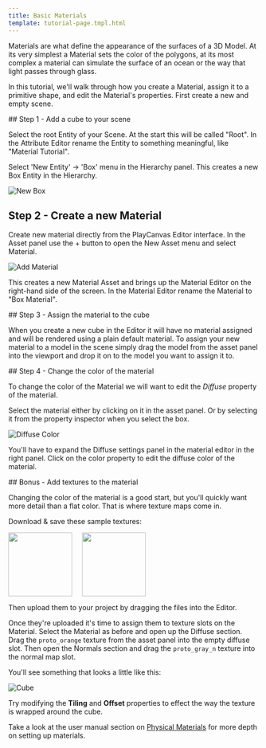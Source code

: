 ```yaml
---
title: Basic Materials
template: tutorial-page.tmpl.html
---
```


Materials are what define the appearance of the surfaces of a 3D Model. At its very simplest a Material sets the color of the polygons, at its most complex a material can simulate the surface of an ocean or the way that light passes through glass.

In this tutorial, we'll walk through how you create a Material, assign it to a primitive shape, and edit the Material's properties. First create a new and empty scene.

## Step 1 - Add a cube to your scene

Select the root Entity of your Scene. At the start this will be called "Root". In the Attribute Editor rename the Entity to something meaningful, like "Material Tutorial".

Select 'New Entity' -> 'Box' menu in the Hierarchy panel. This creates a new Box Entity in the Hierarchy.

![New Box][1]

## Step 2 - Create a new Material

Create new material directly from the PlayCanvas Editor interface. In the Asset panel use the + button to open the New Asset menu and select Material.

![Add Material][2]

This creates a new Material Asset and brings up the Material Editor on the right-hand side of the screen. In the Material Editor rename the Material to "Box Material".

## Step 3 - Assign the material to the cube

When you create a new cube in the Editor it will have no material assigned and will be rendered using a plain default material. To assign your new material to a model in the scene simply drag the model from the asset panel into the viewport and drop it on to the model you want to assign it to.

## Step 4 - Change the color of the material

To change the color of the Material we will want to edit the *Diffuse* property of the material.

Select the material either by clicking on it in the asset panel. Or by selecting it from the property inspector when you select the box.

![Diffuse Color][4]

You'll have to expand the Diffuse settings panel in the material editor in the right panel. Click on the color property to edit the diffuse color of the material.

## Bonus - Add textures to the material

Changing the color of the material is a good start, but you'll quickly want more detail than a flat color. That is where texture maps come in.

Download & save these sample textures:

<a href="/downloads/proto_orange.png"><img style="float:left;" src="/downloads/proto_orange.png" width="128px"/></a>
<a href="/downloads/proto_gray_n.png"><img style="padding-left: 20px; margin: 0px" src="/downloads/proto_gray_n.png" width="128px"/></a>

Then upload them to your project by dragging the files into the Editor.

Once they're uploaded it's time to assign them to texture slots on the Material. Select the Material as before and open up the Diffuse section. Drag the `proto_orange` texture from the asset panel into the empty diffuse slot. Then open the Normals section and drag the `proto_gray_n` texture into the normal map slot.

You'll see something that looks a little like this:

![Cube][5]

Try modifying the **Tiling** and **Offset** properties to effect the way the texture is wrapped around the cube.

Take a look at the user manual section on [Physical Materials][6] for more depth on setting up materials.

[1]: /images/tutorials/beginner/basic-materials/new-box.jpg
[2]: /images/tutorials/beginner/basic-materials/new-material.jpg
[3]: /images/tutorials/beginner/basic-materials/box-material.jpg
[4]: /images/tutorials/beginner/basic-materials/diffuse-panel.jpg
[5]: /images/tutorials/beginner/basic-materials/diffuse_normal_cube.jpg
[6]: /user-manual/graphics/physical-rendering/physical-materials/

